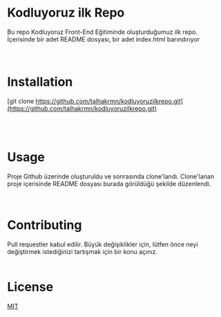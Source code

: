 # Kodluyoruz ilk Repo
Bu repo Kodluyoruz Front-End Eğitiminde oluşturduğumuz ilk repo. İçerisinde bir adet README dosyası, bir adet index.html barındırıyor<br>
<br>
<br>

# Installation

  [git clone https://github.com/talhakrmn/kodluyoruzilkrepo.git](https://github.com/talhakrmn/kodluyoruzilkrepo.git)

<br>
<br>

  # Usage
Proje Github üzerinde oluşturuldu ve sonrasında clone'landı. Clone'lanan proje içerisinde README dosyası burada görüldüğü şekilde düzenlendi.

<br>
    
  # Contributing

  Pull requestler kabul edilir. Büyük değişiklikler için, lütfen önce neyi değiştirmek istediğinizi tartışmak için bir konu açınız.
<br>
<br>

  # License

   [MIT](https://choosealicense.com/licenses/mit/)
